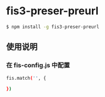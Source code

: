 # fis3-preser-preurl

```bash
$ npm install -g fis3-preser-preurl
```

## 使用说明

### 在 fis-config.js 中配置
```bash
fis.match('', {
    
})
```